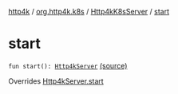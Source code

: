 [http4k](../../index.md) / [org.http4k.k8s](../index.md) / [Http4kK8sServer](index.md) / [start](./start.md)

# start

`fun start(): `[`Http4kServer`](../../org.http4k.server/-http4k-server/index.md) [(source)](https://github.com/http4k/http4k/blob/master/http4k-k8s/src/main/kotlin/org/http4k/k8s/Http4kK8sServer.kt#L18)

Overrides [Http4kServer.start](../../org.http4k.server/-http4k-server/start.md)

